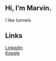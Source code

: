 ## Hi, I’m Marvin.

I like tunnels

## Links
[LinkedIn](https://www.linkedin.com/in/marvin-waecker)  
[Kaggle](https://www.kaggle.com/schaufel)




<!---
m-waecke is a ✨ special ✨ repository because its `README.md` (this file) appears on your GitHub profile.
You can click the Preview link to take a look at your changes.
--->

